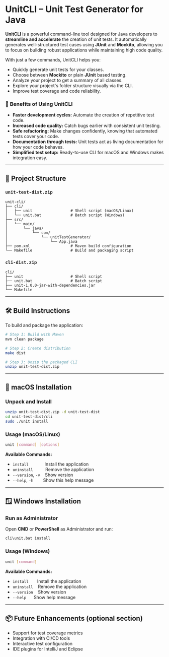 
# **UnitCLI** – Unit Test Generator for Java

**UnitCLI** is a powerful command-line tool designed for Java developers to **streamline and accelerate** the creation of unit tests. It automatically generates well-structured test cases using **JUnit** and **Mockito**, allowing you to focus on building robust applications while maintaining high code quality.

With just a few commands, UnitCLI helps you:

* Quickly generate unit tests for your classes.
* Choose between **Mockito** or plain **JUnit** based testing.
* Analyze your project to get a summary of all classes.
* Explore your project's folder structure visually via the CLI.
* Improve test coverage and code reliability.

### 🚀 **Benefits of Using UnitCLI**

* **Faster development cycles:** Automate the creation of repetitive test code.
* **Increased code quality:** Catch bugs earlier with consistent unit testing.
* **Safe refactoring:** Make changes confidently, knowing that automated tests cover your code.
* **Documentation through tests:** Unit tests act as living documentation for how your code behaves.
* **Simplified test setup:** Ready-to-use CLI for macOS and Windows makes integration easy.

---

## 📁 Project Structure

### `unit-test-dist.zip`

```
unit-cli/
├── cli/
│   ├── unit                 # Shell script (macOS/Linux)
│   └── unit.bat             # Batch script (Windows)
├── src/
│   └── main/
│       └── java/
│           └── com/
│               └── unitTestGenerator/
│                   └── App.java
├── pom.xml                  # Maven build configuration
└── Makefile                 # Build and packaging script
```

### `cli-dist.zip`

```
cli/
├── unit                     # Shell script
├── unit.bat                 # Batch script
├── unit-1.0.0-jar-with-dependencies.jar
└── Makefile
```

---

## 🛠️ Build Instructions

To build and package the application:

```bash
# Step 1: Build with Maven
mvn clean package

# Step 2: Create distribution
make dist

# Step 3: Unzip the packaged CLI
unzip unit-test-dist.zip
```

---

## 🍎 macOS Installation

### Unpack and Install

```bash
unzip unit-test-dist.zip -d unit-test-dist
cd unit-test-dist/cli
sudo ./unit install
```

### Usage (macOS/Linux)

```bash
unit [command] [options]
```

**Available Commands:**

* `install`             Install the application
* `uninstall`          Remove the application
* `--version`, `-v`    Show version
* `--help`, `-h`        Show this help message

---

## 🪟 Windows Installation

### Run as Administrator

Open **CMD** or **PowerShell** as Administrator and run:

```bash
cli\unit.bat install
```

### Usage (Windows)

```bash
unit [command]
```

**Available Commands:**

* `install`       Install the application
* `uninstall`    Remove the application
* `--version`    Show version
* `--help`      Show help message

---

## 📦 Future Enhancements (optional section)

* Support for test coverage metrics
* Integration with CI/CD tools
* Interactive test configuration
* IDE plugins for IntelliJ and Eclipse


